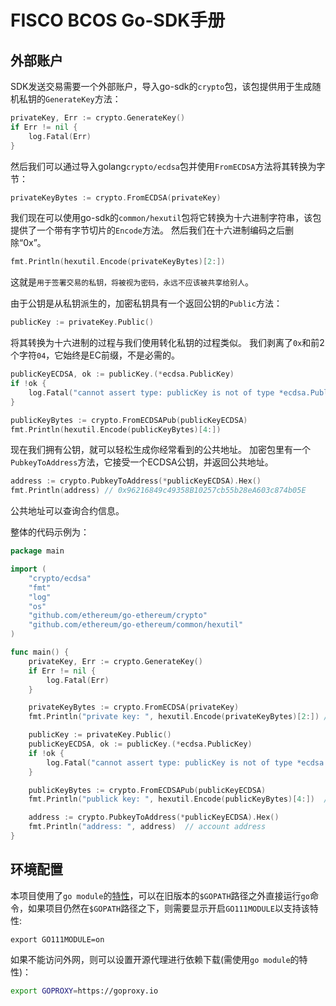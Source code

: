 # FISCO BCOS Go-SDK手册

## 外部账户

SDK发送交易需要一个外部账户，导入go-sdk的`crypto`包，该包提供用于生成随机私钥的`GenerateKey`方法：

```go
privateKey, Err := crypto.GenerateKey()
if Err != nil {
    log.Fatal(Err)
}
```

然后我们可以通过导入golang`crypto/ecdsa`包并使用`FromECDSA`方法将其转换为字节：

```go
privateKeyBytes := crypto.FromECDSA(privateKey)
```

我们现在可以使用go-sdk的`common/hexutil`包将它转换为十六进制字符串，该包提供了一个带有字节切片的`Encode`方法。 然后我们在十六进制编码之后删除“0x”。

```go
fmt.Println(hexutil.Encode(privateKeyBytes)[2:])
```

这就是`用于签署交易的私钥，将被视为密码，永远不应该被共享给别人`。

由于公钥是从私钥派生的，加密私钥具有一个返回公钥的`Public`方法：

```go
publicKey := privateKey.Public()
```

将其转换为十六进制的过程与我们使用转化私钥的过程类似。 我们剥离了`0x`和前2个字符`04`，它始终是EC前缀，不是必需的。

```go
publicKeyECDSA, ok := publicKey.(*ecdsa.PublicKey)
if !ok {
    log.Fatal("cannot assert type: publicKey is not of type *ecdsa.PublicKey")
}

publicKeyBytes := crypto.FromECDSAPub(publicKeyECDSA)
fmt.Println(hexutil.Encode(publicKeyBytes)[4:])
```

现在我们拥有公钥，就可以轻松生成你经常看到的公共地址。 加密包里有一个`PubkeyToAddress`方法，它接受一个ECDSA公钥，并返回公共地址。

```go
address := crypto.PubkeyToAddress(*publicKeyECDSA).Hex()
fmt.Println(address) // 0x96216849c49358B10257cb55b28eA603c874b05E
```

公共地址可以查询合约信息。

整体的代码示例为：

```go
package main

import (
    "crypto/ecdsa"
    "fmt"
    "log"
    "os"
    "github.com/ethereum/go-ethereum/crypto"
    "github.com/ethereum/go-ethereum/common/hexutil"
)

func main() {
    privateKey, Err := crypto.GenerateKey()
    if Err != nil {
        log.Fatal(Err)
    }

    privateKeyBytes := crypto.FromECDSA(privateKey)
    fmt.Println("private key: ", hexutil.Encode(privateKeyBytes)[2:]) // privateKey in hex without "0x"

    publicKey := privateKey.Public()
    publicKeyECDSA, ok := publicKey.(*ecdsa.PublicKey)
    if !ok {
        log.Fatal("cannot assert type: publicKey is not of type *ecdsa.PublicKey")
    }

    publicKeyBytes := crypto.FromECDSAPub(publicKeyECDSA)
    fmt.Println("publick key: ", hexutil.Encode(publicKeyBytes)[4:])  // publicKey in hex without "0x"

    address := crypto.PubkeyToAddress(*publicKeyECDSA).Hex()
    fmt.Println("address: ", address)  // account address
}
```

## 环境配置

本项目使用了`go module`的[特性](https://blog.golang.org/using-go-modules)，可以在旧版本的`$GOPATH`路径之外直接运行`go`命令，如果项目仍然在`$GOPATH`路径之下，则需要显示开启`GO111MODULE`以支持该特性:

```
export GO111MODULE=on
```

如果不能访问外网，则可以设置开源代理进行依赖下载(需使用`go module`的特性)：
```bash
export GOPROXY=https://goproxy.io
```


